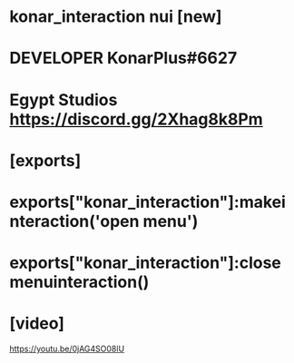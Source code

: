 # konar_interaction nui [new]
# DEVELOPER KonarPlus#6627
# Egypt Studios https://discord.gg/2Xhag8k8Pm
# [exports]
# exports["konar_interaction"]:makeinteraction('open menu')
# exports["konar_interaction"]:closemenuinteraction()

# [video]
https://youtu.be/0jAG4SO08lU
